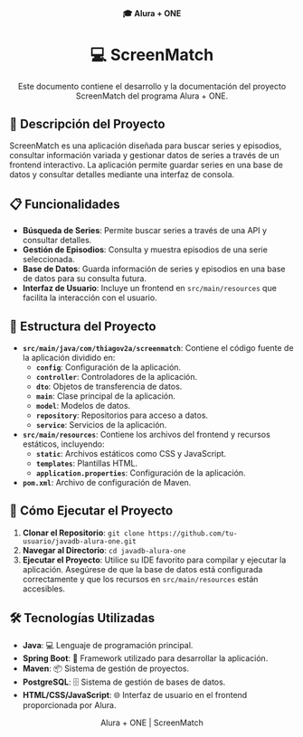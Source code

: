 <h4 align="center">
  🎓 Alura + ONE
</h4>

<h1 align="center">
  💻 ScreenMatch
</h1>

<p align="center">
  Este documento contiene el desarrollo y la documentación del proyecto ScreenMatch del programa Alura + ONE.
</p>

## 📝 Descripción del Proyecto

ScreenMatch es una aplicación diseñada para buscar series y episodios, consultar información variada y gestionar datos de series a través de un frontend interactivo. La aplicación permite guardar series en una base de datos y consultar detalles mediante una interfaz de consola.

## 📋 Funcionalidades

- **Búsqueda de Series**: Permite buscar series a través de una API y consultar detalles.
- **Gestión de Episodios**: Consulta y muestra episodios de una serie seleccionada.
- **Base de Datos**: Guarda información de series y episodios en una base de datos para su consulta futura.
- **Interfaz de Usuario**: Incluye un frontend en `src/main/resources` que facilita la interacción con el usuario.

## 📁 Estructura del Proyecto

- **`src/main/java/com/thiagov2a/screenmatch`**: Contiene el código fuente de la aplicación dividido en:
  - **`config`**: Configuración de la aplicación.
  - **`controller`**: Controladores de la aplicación.
  - **`dto`**: Objetos de transferencia de datos.
  - **`main`**: Clase principal de la aplicación.
  - **`model`**: Modelos de datos.
  - **`repository`**: Repositorios para acceso a datos.
  - **`service`**: Servicios de la aplicación.
- **`src/main/resources`**: Contiene los archivos del frontend y recursos estáticos, incluyendo:
  - **`static`**: Archivos estáticos como CSS y JavaScript.
  - **`templates`**: Plantillas HTML.
  - **`application.properties`**: Configuración de la aplicación.
- **`pom.xml`**: Archivo de configuración de Maven.

## 🚀 Cómo Ejecutar el Proyecto

1. **Clonar el Repositorio**: `git clone https://github.com/tu-usuario/javadb-alura-one.git`
2. **Navegar al Directorio**: `cd javadb-alura-one`
3. **Ejecutar el Proyecto**: Utilice su IDE favorito para compilar y ejecutar la aplicación. Asegúrese de que la base de datos está configurada correctamente y que los recursos en `src/main/resources` están accesibles.

## 🛠 Tecnologías Utilizadas

- **Java**: 💻 Lenguaje de programación principal.
- **Spring Boot**: 🚀 Framework utilizado para desarrollar la aplicación.
- **Maven**: 📦 Sistema de gestión de proyectos.
- **PostgreSQL**: 🗄️ Sistema de gestión de bases de datos.
- **HTML/CSS/JavaScript**: 🌐 Interfaz de usuario en el frontend proporcionada por Alura.

<p align="center">
  Alura + ONE | ScreenMatch
</p>
